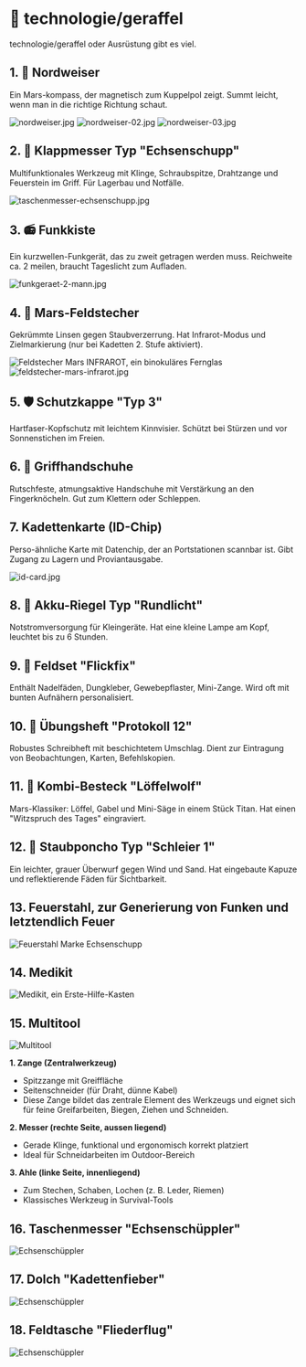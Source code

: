 # 🎒 technologie/geraffel

technologie/geraffel oder Ausrüstung gibt es viel.

## 1. 🧭 Nordweiser

Ein Mars-kompass, der magnetisch zum Kuppelpol zeigt. Summt leicht, wenn man in die richtige Richtung schaut.

![nordweiser.jpg](../_images/technologie/geraffel/nordweiser.jpg) ![nordweiser-02.jpg](../_images/technologie/geraffel/nordweiser-02.jpg) ![nordweiser-03.jpg](../_images/technologie/geraffel/nordweiser-03.jpg)


## 2. 🔪 Klappmesser Typ "Echsenschupp"

Multifunktionales Werkzeug mit Klinge, Schraubspitze, Drahtzange und Feuerstein im Griff. Für Lagerbau und Notfälle.

![taschenmesser-echsenschupp.jpg](../_images/technologie/geraffel/taschenmesser-echsenschupp.jpg)

## 3. 📻 Funkkiste

Ein kurzwellen-Funkgerät, das zu zweit getragen werden muss. Reichweite ca. 2 meilen, braucht Tageslicht zum Aufladen.

![funkgeraet-2-mann.jpg](../_images/technologie/geraffel/funkgeraet-2-mann.jpg)

## 4. 🔭 Mars-Feldstecher

Gekrümmte Linsen gegen Staubverzerrung. Hat Infrarot-Modus und Zielmarkierung (nur bei Kadetten 2. Stufe aktiviert).

![Feldstecher Mars INFRAROT, ein binokuläres Fernglas](../_images/technologie/geraffel/feldstecher-mars-infrarot.jpg)
![feldstecher-mars-infrarot.jpg](../_images/technologie/geraffel/feldstecher-mars-infrarot.jpg)
## 5. 🛡️ Schutzkappe "Typ 3"

Hartfaser-Kopfschutz mit leichtem Kinnvisier. Schützt bei Stürzen und vor Sonnenstichen im Freien.

## 6. 🧤 Griffhandschuhe

Rutschfeste, atmungsaktive Handschuhe mit Verstärkung an den Fingerknöcheln. Gut zum Klettern oder Schleppen.

## 7. Kadettenkarte (ID-Chip)

Perso-ähnliche Karte mit Datenchip, der an Portstationen scannbar ist. Gibt Zugang zu Lagern und Proviantausgabe.

![id-card.jpg](../_images/technologie/geraffel/id-card.jpg)

## 8. 🔋 Akku-Riegel Typ "Rundlicht"

Notstromversorgung für Kleingeräte. Hat eine kleine Lampe am Kopf, leuchtet bis zu 6 Stunden.

## 9. 🧵 Feldset "Flickfix"

Enthält Nadelfäden, Dungkleber, Gewebepflaster, Mini-Zange. Wird oft mit bunten Aufnähern personalisiert.

## 10. 📒 Übungsheft "Protokoll 12"

Robustes Schreibheft mit beschichtetem Umschlag. Dient zur Eintragung von Beobachtungen, Karten, Befehlskopien.

## 11. 🥄 Kombi-Besteck "Löffelwolf"

Mars-Klassiker: Löffel, Gabel und Mini-Säge in einem Stück Titan. Hat einen "Witzspruch des Tages" eingraviert.

## 12. 🥼 Staubponcho Typ "Schleier 1"

Ein leichter, grauer Überwurf gegen Wind und Sand. Hat eingebaute Kapuze und reflektierende Fäden für Sichtbarkeit.

## 13. Feuerstahl, zur Generierung von Funken und letztendlich Feuer

![Feuerstahl Marke Echsenschupp](../_images/technologie/geraffel/feuerstahl-marke-echsenschupp.jpg)

## 14. Medikit

![Medikit, ein Erste-Hilfe-Kasten](../_images/technologie/medizin/medikit-03.jpg)

## 15. Multitool

![Multitool](../_images/technologie/geraffel/multitool.jpg)

**1. Zange (Zentralwerkzeug)**

* Spitzzange mit Greiffläche
* Seitenschneider (für Draht, dünne Kabel)
* Diese Zange bildet das zentrale Element des Werkzeugs und eignet sich für feine Greifarbeiten, Biegen, Ziehen und Schneiden.

**2. Messer (rechte Seite, aussen liegend)**

* Gerade Klinge, funktional und ergonomisch korrekt platziert
* Ideal für Schneidarbeiten im Outdoor-Bereich

**3. Ahle (linke Seite, innenliegend)**

* Zum Stechen, Schaben, Lochen (z. B. Leder, Riemen)
* Klassisches Werkzeug in Survival-Tools

## 16. Taschenmesser "Echsenschüppler"

![Echsenschüppler](../_images/technologie/geraffel/echsenschueppler.jpg)

## 17. Dolch "Kadettenfieber"

![Echsenschüppler](../_images/technologie/geraffel/dolch-kadettenfieber.jpg)

## 18. Feldtasche "Fliederflug"

![Echsenschüppler](../_images/technologie/geraffel/feldtasche-flieder-flug.jpg)
